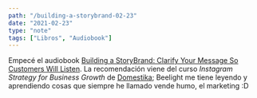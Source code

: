 ```yaml
---
path: "/building-a-storybrand-02-23"
date: "2021-02-23"
type: "note"
tags: ["Libros", "Audiobook"]
---
```


Empecé el audiobook [Building a StoryBrand: Clarify Your Message So Customers Will Listen](https://www.amazon.com/gp/product/B072J8WRND/ref=ppx_yo_dt_b_d_asin_title_o02aud_?ie=UTF8&psc=1). La recomendación viene del curso _Instagram Strategy for Business Growth_ de [Domestika](https://www.domestika.org/); Beelight me tiene leyendo y aprendiendo cosas que siempre he llamado vende humo, el marketing :D
